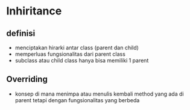# Inhiritance

## definisi
* menciptakan hirarki antar class (parent dan child)
* memperluas fungsionalitas  dari parent class
* subclass atau child class hanya bisa memiliki 1 parent


## Overriding
* konsep di mana menimpa atau menulis kembali method yang ada di parent tetapi
dengan fungsionalitas yang berbeda
